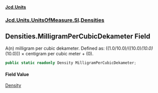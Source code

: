 #### [Jcd.Units](index.md 'index')
### [Jcd.Units.UnitsOfMeasure.SI](Jcd.Units.UnitsOfMeasure.SI.md 'Jcd.Units.UnitsOfMeasure.SI').[Densities](Densities.md 'Jcd.Units.UnitsOfMeasure.SI.Densities')

## Densities.MilligramPerCubicDekameter Field

A(n) milligram per cubic dekameter. Defined as: ((1.0/10.0)/((10.0)*(10.0)*(10.0))) × centigram per cubic meter + (0).

```csharp
public static readonly Density MilligramPerCubicDekameter;
```

#### Field Value
[Density](Density.md 'Jcd.Units.UnitTypes.Density')